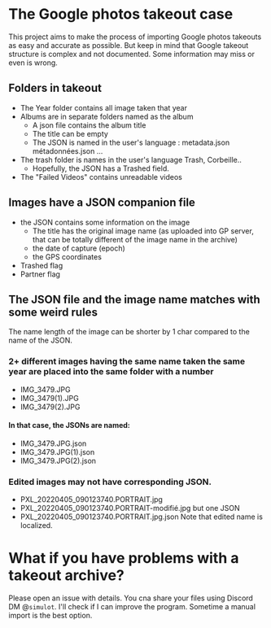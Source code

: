 # The Google photos takeout case
This project aims to make the process of importing Google photos takeouts as easy and accurate as possible. But keep in mind that 
Google takeout structure is complex and not documented. Some information may miss or even is wrong. 

## Folders in takeout
  - The Year folder contains all image taken that year
  - Albums are in separate folders named as the album
    - A json file contains the album title
    - The title can be empty
    - The JSON is named in the user's language : metadata.json métadonnées.json ...
  - The trash folder is names in the user's language Trash, Corbeille..
    - Hopefully, the JSON has a Trashed field.
  - The "Failed Videos" contains unreadable videos

## Images have a JSON companion file
  - the JSON contains some information on the image
    - The title has the original image name (as uploaded into GP server, that can be totally different of the image name in the archive)
    - the date of capture (epoch)
    - the GPS coordinates
  - Trashed flag
  - Partner flag

## The JSON file and the image name matches with some weird rules
The name length of the image can be shorter by 1 char compared to the name of the JSON.

### 2+ different images having the same name taken the same year are placed into the same folder with a number
  - IMG_3479.JPG
  - IMG_3479(1).JPG
  - IMG_3479(2).JPG

#### In that case, the JSONs are named:
  - IMG_3479.JPG.json
  - IMG_3479.JPG(1).json
  - IMG_3479.JPG(2).json

### Edited images may not have corresponding JSON.
  - PXL_20220405_090123740.PORTRAIT.jpg
  - PXL_20220405_090123740.PORTRAIT-modifié.jpg
but one JSON
  - PXL_20220405_090123740.PORTRAIT.jpg.json
Note that edited name is localized.



# What if you have problems with a takeout archive?
Please open an issue with details. You cna share your files using Discord DM @`simulot`.
I'll check if I can improve the program.
Sometime a manual import is the best option.
